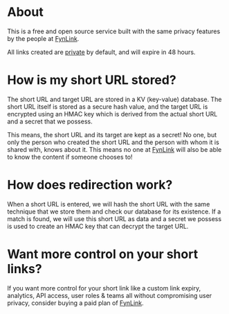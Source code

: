 # About

This is a free and open source service built with the same privacy features by the people at [FynLink](https://fyn.link).

All links created are [private](https://docs.fyn.link/help/private-link#how-is-a-private-link-stored-in-cache) by default, and will expire in 48 hours.

# How is my short URL stored?

The short URL and target URL are stored in a KV (key-value) database. The short URL itself is stored as a secure hash value, and the target URL is encrypted using an HMAC key which is derived from the actual short URL and a secret that we possess.

This means, the short URL and its target are kept as a secret! No one, but only the person who created the short URL and the person with whom it is shared with, knows about it. This means no one at [FynLink](https://get.fyn.link) will also be able to know the content if someone chooses to!

# How does redirection work?

When a short URL is entered, we will hash the short URL with the same technique that we store them and check our database for its existence. If a match is found, we will use this short URL as data and a secret we possess is used to create an HMAC key that can decrypt the target URL.

# Want more control on your short links?

If you want more control for your short link like a custom link expiry, analytics, API access, user roles & teams all without compromising user privacy, consider buying a paid plan of [FynLink](https://fyn.link/pricing). 
